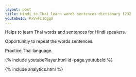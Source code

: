 ```yaml
---
layout: post
title: Hindi to Thai learn words sentences dictionary 1232 
youtubeId: PxVwFI1CgqU
---
```

 
 
Helps to learn Thai words and sentences for Hindi speakers.

Opportunitiy to repeat the words sentences. 

Practice Thai language. 
 
{% include youtubePlayer.html id=page.youtubeId %}
 
 
{% include analytics.html %}